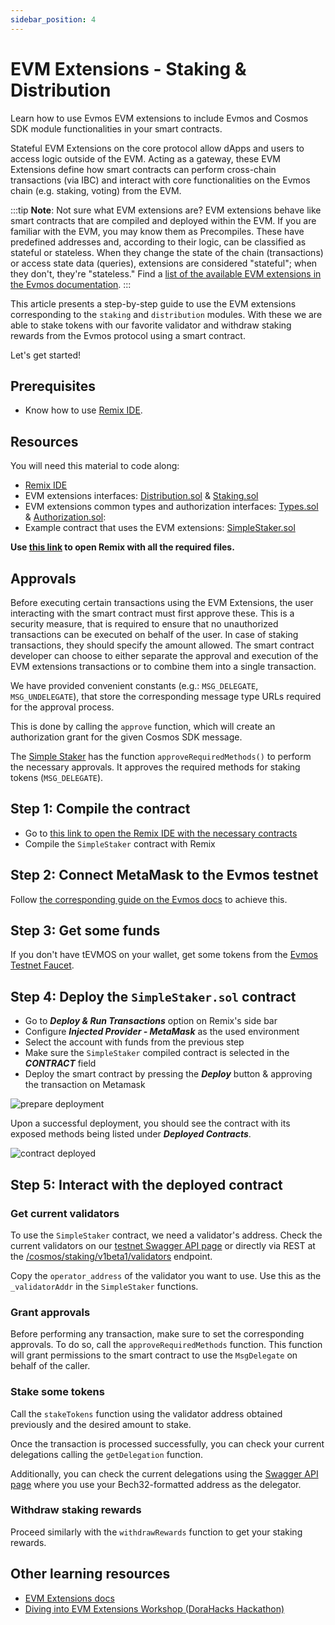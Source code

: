 ```yaml
---
sidebar_position: 4
---
```


# EVM Extensions - Staking & Distribution

Learn how to use Evmos EVM extensions to include Evmos and Cosmos SDK module functionalities in your smart contracts.

Stateful EVM Extensions on the core protocol allow dApps and users to access logic outside of the EVM.
Acting as a gateway, these EVM Extensions define how smart contracts can perform cross-chain transactions
(via IBC) and interact with core functionalities on the Evmos chain (e.g. staking, voting) from the EVM.

:::tip
**Note**: Not sure what EVM extensions are?
EVM extensions behave like smart contracts that are compiled and deployed within the EVM. If you are familiar with the EVM, you may know them as Precompiles.
These have predefined addresses and, according to their logic, can be classified as stateful or stateless.
When they change the state of the chain (transactions)
or access state data (queries), extensions are considered "stateful";
when they don't, they're "stateless."
Find a [list of the available EVM extensions in the Evmos documentation](https://docs.evmos.org/develop/smart-contracts/evm-extensions).
:::

This article presents a step-by-step guide to use the EVM extensions
corresponding to the `staking` and `distribution` modules.
With these we are able to stake tokens with our favorite validator
and withdraw staking rewards from the Evmos protocol using a smart contract.

Let's get started!

## Prerequisites

- Know how to use [Remix IDE](https://remix.ethereum.org/).

## Resources

You will need this material to code along:

- [Remix IDE](https://remix.ethereum.org/)
- EVM extensions interfaces: [Distribution.sol](https://github.com/evmos/extensions/blob/main/precompiles/stateful/Distribution.sol)
  & [Staking.sol](https://github.com/evmos/extensions/blob/main/precompiles/stateful/Staking.sol)
- EVM extensions common types and authorization interfaces:
  [Types.sol](https://github.com/evmos/extensions/blob/main/precompiles/common/Types.sol) &
  [Authorization.sol](https://github.com/evmos/extensions/blob/main/precompiles/common/Authorization.sol):
- Example contract that uses the EVM extensions:
  [SimpleStaker.sol](https://github.com/evmos/extensions/blob/main/examples/simple-staker/contracts/SimpleStaker.sol)

**Use [this link](https://remix.ethereum.org/#version=soljson-v0.8.18+commit.87f61d96.js&optimize=false&runs=200&gist=cb19b4d41158234ba65d80c1f1bd2969) to open Remix with all the required files.**

## Approvals

Before executing certain transactions using the EVM Extensions,
the user interacting with the smart contract must first approve these.
This is a security measure, that is required to ensure
that no unauthorized transactions can be executed on behalf of the user.
In case of staking transactions, they should specify the amount allowed.
The smart contract developer can choose to either separate
the approval and execution of the EVM extensions transactions
or to combine them into a single transaction.

We have provided convenient constants (e.g.: `MSG_DELEGATE`, `MSG_UNDELEGATE`),
that store the corresponding message type URLs required for the approval process.

This is done by calling the `approve` function, which will create an authorization grant for the given Cosmos SDK message.

The [Simple Staker](https://github.com/evmos/extensions/blob/main/examples/simple-staker/contracts/SimpleStaker.sol) has the function `approveRequiredMethods()`
to perform the necessary approvals.
It approves the required methods for staking tokens (`MSG_DELEGATE`).

## Step 1: Compile the contract

- Go to [this link to open the Remix IDE with the necessary contracts](https://remix.ethereum.org/#version=soljson-v0.8.18+commit.87f61d96.js&optimize=false&runs=200&gist=cb19b4d41158234ba65d80c1f1bd2969)
- Compile the `SimpleStaker` contract with Remix

## Step 2: Connect MetaMask to the Evmos testnet

Follow [the corresponding guide on the Evmos docs](https://docs.evmos.org/use/connect-your-wallet/metamask) to achieve this.

## Step 3: Get some funds

If you don't have tEVMOS on your wallet,
get some tokens from the [Evmos Testnet Faucet](https://faucet.evmos.dev/).

## Step 4: Deploy the `SimpleStaker.sol` contract

- Go to ***Deploy & Run Transactions*** option on Remix's side bar
- Configure ***Injected Provider - MetaMask*** as the used environment
- Select the account with funds from the previous step
- Make sure the `SimpleStaker` compiled contract is selected in the ***CONTRACT*** field
- Deploy the smart contract by pressing the ***Deploy*** button & approving the transaction on Metamask

<div style={{textAlign: 'center'}}>

![prepare deployment](/img/remix_prepare_deploy.png)

</div>

Upon a successful deployment,
you should see the contract with its exposed methods being listed under ***Deployed Contracts***.

<div style={{textAlign: 'center'}}>

![contract deployed](/img/remix_deployed.png)

</div>

## Step 5: Interact with the deployed contract

### Get current validators

To use the `SimpleStaker` contract, we need a validator's address.
Check the current validators on our [testnet Swagger API page](https://api.evmos.dev/#/Query/Validators) or directly via REST at the [/cosmos/staking/v1beta1/validators](https://rest.bd.evmos.dev:1317/cosmos/staking/v1beta1/validators) endpoint.

Copy the `operator_address` of the validator you want to use.
Use this as the `_validatorAddr` in the `SimpleStaker` functions.

### Grant approvals

Before performing any transaction,
make sure to set the corresponding approvals.
To do so, call the `approveRequiredMethods` function.
This function will grant permissions to the smart contract
to use the `MsgDelegate`
on behalf of the caller.

### Stake some tokens

Call the `stakeTokens` function using the validator address obtained previously
and the desired amount to stake.

Once the transaction is processed successfully,
you can check your current delegations calling the `getDelegation` function.

Additionally, you can check the current delegations using the [Swagger API page](https://api.evmos.dev/#/Query/DelegatorDelegations) where you use your Bech32-formatted address as the delegator.

### Withdraw staking rewards

Proceed similarly with the `withdrawRewards` function to get your staking rewards.

## Other learning resources

- [EVM Extensions docs](https://docs.evmos.org/develop/smart-contracts/evm-extensions)
- [Diving into EVM Extensions Workshop (DoraHacks Hackathon)](https://www.youtube.com/live/pJhOfZ0ScAE?feature=share)
